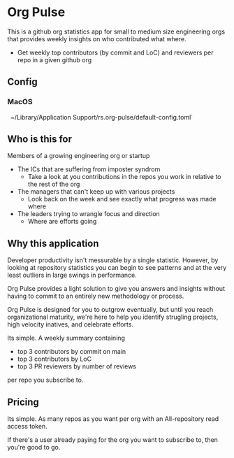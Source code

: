 # Org Pulse

This is a github org statistics app for small to medium size engineering 
orgs that provides weekly insights on who contributed what where.

- Get weekly top contributors (by commit and LoC) and reviewers per repo 
  in a given github org

## Config

### MacOS
`
`~/Library/Application Support/rs.org-pulse/default-config.toml`

## Who is this for

Members of a growing engineering org or startup

- The ICs that are suffering from imposter syndrom
  - Take a look at you contributions in the repos you work in relative 
    to the rest of the org
- The managers that can't keep up with various projects
  - Look back on the week and see exactly what progress was made where
- The leaders trying to wrangle focus and direction
  - Where are efforts going

## Why this application

Developer productivity isn't messurable by a single statistic. However, 
by looking at repository statistics you can begin to see patterns and
at the very least outliers in large swings in performance.

Org Pulse provides a light solution to give you answers and insights 
without having to commit to an entirely new methodology or process.

Org Pulse is designed for you to outgrow eventually, but until you reach
organizational maturity, we're here to help you identify strugling projects,
high velocity inatives, and celebrate efforts.

Its simple. A weekly summary containing

- top 3 contributors by commit on main
- top 3 contributors by LoC
- top 3 PR reviewers by number of reviews

per repo you subscribe to.

## Pricing

Its simple. As many repos as you want per org with an All-repository read access token.

If there's a user already paying for the org you want to subscribe to,
then you're good to go.